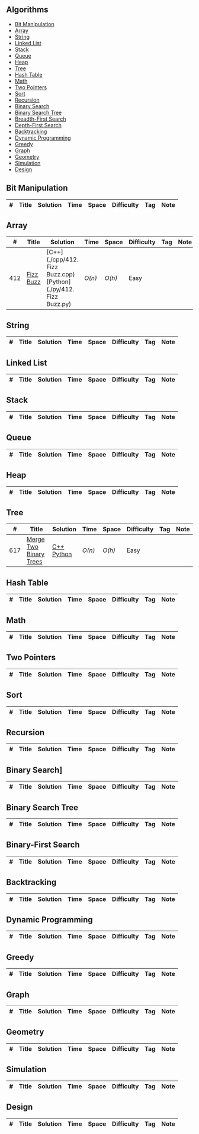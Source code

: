 ## Algorithms
* [Bit Manipulation](https://github.com/CodingBoO/LeetCode#bit-manipulation)
* [Array](https://github.com/CodingBoO/LeetCode#array)
* [String](https://github.com/CodingBoO/LeetCode#string)
* [Linked List](https://github.com/CodingBoO/LeetCode#linked-list)
* [Stack](https://github.com/CodingBoO/LeetCode#stack)
* [Queue](https://github.com/CodingBoO/LeetCode#queue)
* [Heap](https://github.com/CodingBoO/LeetCode#heap)
* [Tree](https://github.com/CodingBoO/LeetCode#tree)
* [Hash Table](https://github.com/CodingBoO/LeetCode#hash-table)
* [Math](https://github.com/CodingBoO/LeetCode#math)
* [Two Pointers](https://github.com/CodingBoO/LeetCode#two-pointers)
* [Sort](https://github.com/CodingBoO/LeetCode#sort)
* [Recursion](https://github.com/CodingBoO/LeetCode#recursion)
* [Binary Search](https://github.com/CodingBoO/LeetCode#binary-search)
* [Binary Search Tree](https://github.com/CodingBoO/LeetCode#binary-search-tree)
* [Breadth-First Search](https://github.com/CodingBoO/LeetCode#breadth-first-search)
* [Depth-First Search](https://github.com/CodingBoO/LeetCode#depth-first-search)
* [Backtracking](https://github.com/CodingBoO/LeetCode#backtracking)
* [Dynamic Programming](https://github.com/CodingBoO/LeetCode#dynamic-programming)
* [Greedy](https://github.com/CodingBoO/LeetCode#greedy)
* [Graph](https://github.com/CodingBoO/LeetCode#graph)
* [Geometry](https://github.com/CodingBoO/LeetCode#geometry)
* [Simulation](https://github.com/CodingBoO/LeetCode#simulation)
* [Design](https://github.com/CodingBoO/LeetCode#design)


## Bit Manipulation 
|  #  | Title           |  Solution       |  Time           | Space           | Difficulty    | Tag          | Note| 
|-----|---------------- | --------------- | --------------- | --------------- | ------------- |--------------|-----|

## Array
|  #  | Title           |  Solution       |  Time           | Space           | Difficulty    | Tag          | Note| 
|-----|---------------- | --------------- | --------------- | --------------- | ------------- |--------------|-----|
412 |[Fizz Buzz](https://leetcode.com/problems/fizz-buzz/description/)| [C++](./cpp/412. Fizz Buzz.cpp) [Python](./py/412. Fizz Buzz.py)|_O(n)_ | _O(h)_ | Easy | | |
## String
|  #  | Title           |  Solution       |  Time           | Space           | Difficulty    | Tag          | Note| 
|-----|---------------- | --------------- | --------------- | --------------- | ------------- |--------------|-----|

## Linked List
|  #  | Title           |  Solution       |  Time           | Space           | Difficulty    | Tag          | Note| 
|-----|---------------- | --------------- | --------------- | --------------- | ------------- |--------------|-----|

## Stack
|  #  | Title           |  Solution       |  Time           | Space           | Difficulty    | Tag          | Note| 
|-----|---------------- | --------------- | --------------- | --------------- | ------------- |--------------|-----|

## Queue
|  #  | Title           |  Solution       |  Time           | Space           | Difficulty    | Tag          | Note| 
|-----|---------------- | --------------- | --------------- | --------------- | ------------- |--------------|-----|

## Heap
|  #  | Title           |  Solution       |  Time           | Space           | Difficulty    | Tag          | Note| 
|-----|---------------- | --------------- | --------------- | --------------- | ------------- |--------------|-----|

## Tree
|  #  | Title           |  Solution       |  Time           | Space           | Difficulty    | Tag          | Note| 
|-----|---------------- | --------------- | --------------- | --------------- | ------------- |--------------|-----|
617 |[Merge Two Binary Trees](https://leetcode.com/problems/merge-two-binary-trees/)| [C++](./cpp/617.merge-two-binary-trees.cpp) [Python](./Python/merge-two-binary-trees.py)| _O(n)_ | _O(h)_ | Easy | | |

## Hash Table
|  #  | Title           |  Solution       |  Time           | Space           | Difficulty    | Tag          | Note| 
|-----|---------------- | --------------- | --------------- | --------------- | ------------- |--------------|-----|

## Math
|  #  | Title           |  Solution       |  Time           | Space           | Difficulty    | Tag          | Note| 
|-----|---------------- | --------------- | --------------- | --------------- | ------------- |--------------|-----|

## Two Pointers
|  #  | Title           |  Solution       |  Time           | Space           | Difficulty    | Tag          | Note| 
|-----|---------------- | --------------- | --------------- | --------------- | ------------- |--------------|-----|

## Sort
|  #  | Title           |  Solution       |  Time           | Space           | Difficulty    | Tag          | Note| 
|-----|---------------- | --------------- | --------------- | --------------- | ------------- |--------------|-----|

## Recursion
|  #  | Title           |  Solution       |  Time           | Space           | Difficulty    | Tag          | Note| 
|-----|---------------- | --------------- | --------------- | --------------- | ------------- |--------------|-----|

## Binary Search]
|  #  | Title           |  Solution       |  Time           | Space           | Difficulty    | Tag          | Note| 
|-----|---------------- | --------------- | --------------- | --------------- | ------------- |--------------|-----|

## Binary Search Tree
|  #  | Title           |  Solution       |  Time           | Space           | Difficulty    | Tag          | Note| 
|-----|---------------- | --------------- | --------------- | --------------- | ------------- |--------------|-----|

## Binary-First Search
|  #  | Title           |  Solution       |  Time           | Space           | Difficulty    | Tag          | Note| 
|-----|---------------- | --------------- | --------------- | --------------- | ------------- |--------------|-----|

## Backtracking
|  #  | Title           |  Solution       |  Time           | Space           | Difficulty    | Tag          | Note| 
|-----|---------------- | --------------- | --------------- | --------------- | ------------- |--------------|-----|

## Dynamic Programming
|  #  | Title           |  Solution       |  Time           | Space           | Difficulty    | Tag          | Note| 
|-----|---------------- | --------------- | --------------- | --------------- | ------------- |--------------|-----|

## Greedy
|  #  | Title           |  Solution       |  Time           | Space           | Difficulty    | Tag          | Note| 
|-----|---------------- | --------------- | --------------- | --------------- | ------------- |--------------|-----|

## Graph
|  #  | Title           |  Solution       |  Time           | Space           | Difficulty    | Tag          | Note| 
|-----|---------------- | --------------- | --------------- | --------------- | ------------- |--------------|-----|

## Geometry
|  #  | Title           |  Solution       |  Time           | Space           | Difficulty    | Tag          | Note| 
|-----|---------------- | --------------- | --------------- | --------------- | ------------- |--------------|-----|

## Simulation
|  #  | Title           |  Solution       |  Time           | Space           | Difficulty    | Tag          | Note| 
|-----|---------------- | --------------- | --------------- | --------------- | ------------- |--------------|-----|

## Design
|  #  | Title           |  Solution       |  Time           | Space           | Difficulty    | Tag          | Note| 
|-----|---------------- | --------------- | --------------- | --------------- | ------------- |--------------|-----|